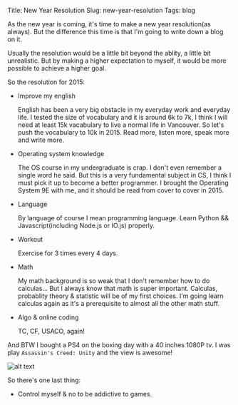 Title: New Year Resolution
Slug: new-year-resolution
Tags: blog

As the new year is coming, it's time to make a new year resolution(as always). But the difference this time is that I'm going to write down a blog on it.

Usually the resolution would be a little bit beyond the ablity, a little bit unrealistic. But by making a higher expectation to myself, it would be more possible to achieve a higher goal.

So the resolution for 2015:

- Improve my english

	English has been a very big obstacle in my everyday work and everyday life. I tested the size of vocabulary and it is around 6k to 7k, I think I will need at least 15k vacabulary to live a normal life in Vancouver. So let's push the vocabulary to 10k in 2015. Read more, listen more, speak more and write more.
	
- Operating system knowledge

	The OS course in my undergraduate is crap. I don't even remember a single word he said. But this is a very fundamental subject in CS, I think I must pick it up to become a better programmer. I brought the Operating System 9E with me, and it should be read from cover to cover in 2015.
	
- Language

	By language of course I mean programming language. Learn Python && Javascript(including Node.js or IO.js) properly.
	
- Workout

	Exercise for 3 times every 4 days.
	
- Math

	My math background is so weak that I don't remember how to do calculas... But I always know that math is super important. Calculas, probablity theory & statistic will be of my first choices. I'm going learn calculas again as it's a prerequisite to almost all the other math stuff.
	
- Algo & online coding

	TC, CF, USACO, again!

And BTW I bought a PS4 on the boxing day with a 40 inches 1080P tv. I was play `Assassin's Creed: Unity` and the view is awesome!

![alt text](https://dl.dropboxusercontent.com/u/80427274/blog/ps4_40in_tv.jpg)

So there's one last thing:

- Control myself & no to be addictive to games.
